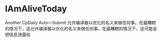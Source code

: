 # IAmAliveToday
Another CpDaily Auto—Submit
允许编译器以优化的名义来做任何事。在最糟糕的情况下，这允许编译器以优化的名义来做任何事。在最糟糕的情况下，这可能会把信息泄露给
